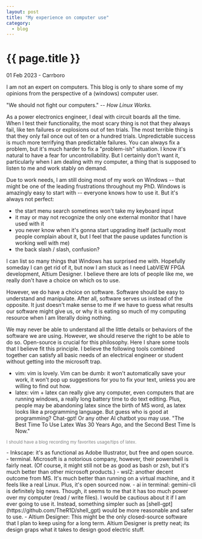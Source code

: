 ```yaml
---
layout: post
title: "My experience on computer use"
category: 
  - blog
---
```


{{ page.title }}
================

<p class="meta">01 Feb 2023 - Carrboro</p>

I am not an expert on computers. This blog is only to share some of my opinions from the perspective of a (windows) computer user.

"We should not fight our computers." -- <em>How Linux Works.</em>

As a power electronics engineer, I deal with circuit boards all the time. When I test their functionality, the most scary thing is not that they always fail, like ten failures or explosions out of ten trials. The most terrible thing is that they only fail once out of ten or a hundred trials. 
Unpredictable success is much more terrifying than predictable failures. You can always fix a problem, but it's much harder to fix a "problem-ish" situation. 
I know it's natural to have a fear for uncontrollability. 
But I certainly don't want it, particularly when I am dealing with my computer, a thing that is supposed to listen to me and work stably on demand.

Due to work needs, I am still doing most of my work on Windows -- that might be one of the leading frustrations throughout my PhD. Windows is amazingly easy to start with -- everyone knows how to use it. But it's always not perfect:
- the start menu search sometimes won't take my keyboard input
- it may or may not recognize the only one external monitor that I have used with it
- you never know when it's gonna start upgrading itself (actually most people complain about it, but I feel that the pause updates function is working well with me)
- the back slash / slash, confusion?

I can list so many things that Windows has surprised me with. Hopefully someday I can get rid of it, but now I am stuck as I need LabVIEW FPGA development, Altium Designer. I believe there are lots of people like me, we really don't have a choice on which os to use. 

However, we do have a choice on software. Software should be easy to understand and manipulate. After all, software serves us instead of the opposite. 
It just doesn't make sense to me if we have to guess what results our software might give us, or why it is eating so much of my computing resource when I am literally doing nothing.

We may never be able to understand all the little details or behaviors of the software we are using. However, we should reserve the right to be able to do so. Open-source is crucial for this philosophy. Here I share some tools that I believe fit this principle.
I believe the following tools combined together can satisfy all basic needs of an electrical engineer or student without getting into the microsoft trap.
- vim: vim is lovely. Vim can be dumb: it won't automatically save your work, it won't pop up suggestions for you to fix your text, unless you are willing to find out how. 
- latex: vim + latex can really give any computer, even computers that are running windows, a really long battery time to do text editing. Plus, people may be abandoning latex since the birth of MS word, as latex looks like a programming language. But guess who is good at programming? Chat-gpt! Or any other AI chatbot you may use. "The Best Time To Use Latex Was 30 Years Ago, and the Second Best Time Is Now."
<p style="color: gray; font-size: smaller;">I should have a blog recording my favorites usage/tips of latex.</p>
- Inkscape: it's as functional as Adobe Illustrator, but free and open source.
- terminal. Microsoft is a notorious company, however, their powershell is fairly neat. (Of course, it might still not be as good as bash or zsh, but it's much better than other microsoft products.)
- wsl2: another decent outcome from MS. It's much better than running on a virtual machine, and it feels like a real Linux. Plus, it's open sourced now.
- ai in terminal: gemini-cli is definitely big news. Though, it seems to me that it has too much power over my computer (read / write files). I would be cautious about it if I am ever going to use it. Instead, something simpler such as [shell-gpt](https://github.com/TheR1D/shell_gpt) would be more reasonable and safer to use. 
- Altium Designer: This might be the only closed-source software that I plan to keep using for a long term. Altium Designer is pretty neat; its design graps what it takes to design good electric stuff. 
